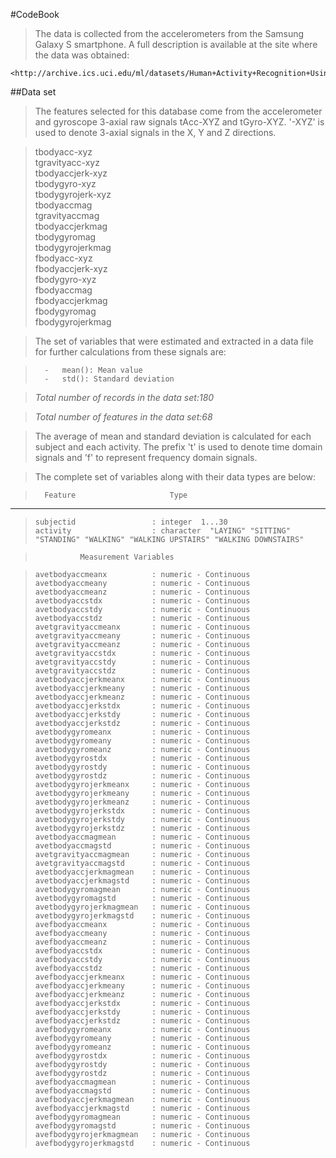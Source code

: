 

#CodeBook




>The data is collected from the accelerometers from the Samsung Galaxy S smartphone. A full description is available at the site where the data was obtained:

	<http://archive.ics.uci.edu/ml/datasets/Human+Activity+Recognition+Using+Smartphones>

 

##Data set

>The features selected for this database come from the accelerometer and gyroscope 3-axial raw signals tAcc-XYZ and tGyro-XYZ. 
>'-XYZ' is used to denote 3-axial signals in the X, Y and Z directions.

>tbodyacc-xyz  
>tgravityacc-xyz  
>tbodyaccjerk-xyz  
>tbodygyro-xyz  
>tbodygyrojerk-xyz  
>tbodyaccmag  
>tgravityaccmag  
>tbodyaccjerkmag  
>tbodygyromag  
>tbodygyrojerkmag  
>fbodyacc-xyz  
>fbodyaccjerk-xyz  
>fbodygyro-xyz  
>fbodyaccmag  
>fbodyaccjerkmag  
>fbodygyromag  
>fbodygyrojerkmag  

>The set of variables that were estimated and extracted in a data file for further calculations from these signals are: 

>		-	mean(): Mean value  
>		-	std(): Standard deviation  




>*Total number of records in the data set:180*

>*Total number of features in the data set:68*  

>The average of mean and standard deviation is calculated for each subject and each activity. The prefix 't' is used to denote time domain signals and 'f' to represent 
>frequency domain signals.
 
>The complete set of variables along with their data types are below:

>  		Feature	   					Type
----------------------------------------------------------------------------------------------------------------------------------- 
>	  subjectid             	: integer  1...30  
>	  activity               	: character  "LAYING" "SITTING" "STANDING" "WALKING" "WALKING UPSTAIRS" "WALKING DOWNSTAIRS"

>				Measurement Variables
   
>	  avetbodyaccmeanx       	: numeric - Continuous   
>	  avetbodyaccmeany       	: numeric - Continuous   
>	  avetbodyaccmeanz       	: numeric - Continuous   
>	  avetbodyaccstdx        	: numeric - Continuous   
>	  avetbodyaccstdy        	: numeric - Continuous   
>	  avetbodyaccstdz        	: numeric - Continuous   
>	  avetgravityaccmeanx    	: numeric - Continuous   
>	  avetgravityaccmeany    	: numeric - Continuous   
>	  avetgravityaccmeanz    	: numeric - Continuous   
>	  avetgravityaccstdx     	: numeric - Continuous   
>	  avetgravityaccstdy     	: numeric - Continuous   
>	  avetgravityaccstdz     	: numeric - Continuous   
>	  avetbodyaccjerkmeanx   	: numeric - Continuous   
>	  avetbodyaccjerkmeany   	: numeric - Continuous   
>	  avetbodyaccjerkmeanz   	: numeric - Continuous  
>	  avetbodyaccjerkstdx    	: numeric - Continuous    
>	  avetbodyaccjerkstdy    	: numeric - Continuous  
>	  avetbodyaccjerkstdz    	: numeric - Continuous  
>	  avetbodygyromeanx      	: numeric - Continuous  
>	  avetbodygyromeany      	: numeric - Continuous  
>	  avetbodygyromeanz      	: numeric - Continuous  
>	  avetbodygyrostdx       	: numeric - Continuous  
>	  avetbodygyrostdy       	: numeric - Continuous  
>	  avetbodygyrostdz       	: numeric - Continuous  
>	  avetbodygyrojerkmeanx  	: numeric - Continuous  
>	  avetbodygyrojerkmeany  	: numeric - Continuous  
>	  avetbodygyrojerkmeanz  	: numeric - Continuous  
>	  avetbodygyrojerkstdx   	: numeric - Continuous  
>	  avetbodygyrojerkstdy   	: numeric - Continuous  
>	  avetbodygyrojerkstdz   	: numeric - Continuous  
>	  avetbodyaccmagmean     	: numeric - Continuous  
>	  avetbodyaccmagstd      	: numeric - Continuous  
>	  avetgravityaccmagmean  	: numeric - Continuous  
>	  avetgravityaccmagstd   	: numeric - Continuous  
>	  avetbodyaccjerkmagmean 	: numeric - Continuous  
>	  avetbodyaccjerkmagstd  	: numeric - Continuous  
>	  avetbodygyromagmean    	: numeric - Continuous  
>	  avetbodygyromagstd     	: numeric - Continuous  
>	  avetbodygyrojerkmagmean	: numeric - Continuous  
>	  avetbodygyrojerkmagstd 	: numeric - Continuous  
>	  avefbodyaccmeanx       	: numeric - Continuous  
>	  avefbodyaccmeany       	: numeric - Continuous  
>	  avefbodyaccmeanz       	: numeric - Continuous  
>	  avefbodyaccstdx        	: numeric - Continuous  
>	  avefbodyaccstdy        	: numeric - Continuous  
>	  avefbodyaccstdz        	: numeric - Continuous  
>	  avefbodyaccjerkmeanx   	: numeric - Continuous  
>	  avefbodyaccjerkmeany   	: numeric - Continuous  
>	  avefbodyaccjerkmeanz   	: numeric - Continuous  
>	  avefbodyaccjerkstdx    	: numeric - Continuous  
>	  avefbodyaccjerkstdy    	: numeric - Continuous  
>	  avefbodyaccjerkstdz    	: numeric - Continuous  
>	  avefbodygyromeanx      	: numeric - Continuous  
>	  avefbodygyromeany      	: numeric - Continuous  
>	  avefbodygyromeanz      	: numeric - Continuous  
>	  avefbodygyrostdx       	: numeric - Continuous  
>	  avefbodygyrostdy       	: numeric - Continuous  
>	  avefbodygyrostdz       	: numeric - Continuous  
>	  avefbodyaccmagmean     	: numeric - Continuous  
>	  avefbodyaccmagstd      	: numeric - Continuous  
>	  avefbodyaccjerkmagmean 	: numeric - Continuous  
>	  avefbodyaccjerkmagstd  	: numeric - Continuous  
>	  avefbodygyromagmean    	: numeric - Continuous  
>	  avefbodygyromagstd     	: numeric - Continuous  
>	  avefbodygyrojerkmagmean	: numeric - Continuous  
>	  avefbodygyrojerkmagstd 	: numeric - Continuous  